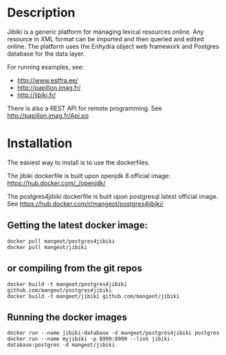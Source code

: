 Description
=============

Jibiki is a generic platform for managing lexical resources online.
Any resource in XML format can be imported and then queried and edited online.
The platform uses the Enhydra object web framework and Postgres database for the data layer.

For running examples, see:
- http://www.estfra.ee/
- http://papillon.imag.fr/
- http://jibiki.fr/

There is also a REST API for remote programming. See
http://papillon.imag.fr/Api.po

Installation
=============

The easiest way to install is to use the dockerfiles.

The jibiki dockerfile is built upon openjdk 8 official image: https://hub.docker.com/_/openjdk/

The postgres4jibiki dockerfile is built upon postgresql latest official image.
See https://hub.docker.com/r/mangeot/postgres4jibiki/

Getting the latest docker image:
-------------
    docker pull mangeot/postgres4jibiki
    docker pull mangeot/jibiki

or compiling from the git repos
-------------
    docker build -t mangeot/postgres4jibiki github.com/mangeot/postgres4jibiki
    docker build -t mangeot/jibiki github.com/mangeot/jibiki

Running the docker images
-------------
    docker run --name jibiki-database -d mangeot/postgres4jibiki postgres
    docker run --name myjibiki -p 8999:8999 --link jibiki-database:postgres -d mangeot/jibiki



